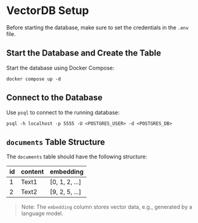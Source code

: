 # VectorDB Setup

Before starting the database, make sure to set the credentials in the `.env` file.

## Start the Database and Create the Table

Start the database using Docker Compose:

```
docker compose up -d
```

## Connect to the Database

Use `psql` to connect to the running database:

```
psql -h localhost -p 5555 -U <POSTGRES_USER> -d <POSTGRES_DB>
```

## `documents` Table Structure

The `documents` table should have the following structure:

| id | content | embedding       |
| -- | ------- | --------------- |
| 1  | Text1   | \[0, 1, 2, ...] |
| 2  | Text2   | \[9, 2, 5, ...] |

> Note: The `embedding` column stores vector data, e.g., generated by a language model.

